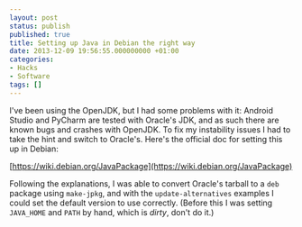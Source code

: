 ```yaml
---
layout: post
status: publish
published: true
title: Setting up Java in Debian the right way
date: 2013-12-09 19:56:55.000000000 +01:00
categories:
- Hacks
- Software
tags: []
---
```

I've been using the OpenJDK, but I had some problems with it: Android Studio and PyCharm are tested with Oracle's JDK, and as such there are known bugs and crashes with OpenJDK. To fix my instability issues I had to take the hint and switch to Oracle's. Here's the official doc for setting this up in Debian:

[https://wiki.debian.org/JavaPackage](https://wiki.debian.org/JavaPackage)

Following the explanations, I was able to convert Oracle's tarball to a `deb` package using `make-jpkg`, and with the `update-alternatives` examples I could set the default version to use correctly. (Before this I was setting `JAVA_HOME` and `PATH` by hand, which is *dirty*, don't do it.)
